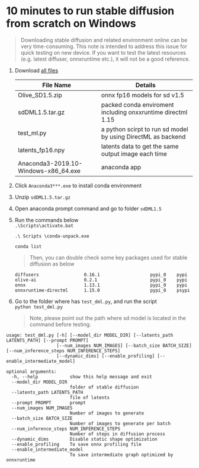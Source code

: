 # 10 minutes to run stable diffusion from scratch on Windows

> Downloading stable diffusion and related environment online can be very time-consuming. This note is intended to address this issue for quick testing on new device. If you want to test the latest resources (e.g. latest diffuser, onnxruntime etc.), it will not be a good reference.

1.	Download [all files](https://intel-my.sharepoint.com/:f:/r/personal/yaru_du_intel_com/Documents/Documents/report/2023Q2/AIGC-SD?csf=1&web=1&e=iWrkZS)

    | File Name    | Details | 
    |---------|-----|
    | Olive_SD1.5.zip   | onnx fp16 models for sd v1.5  | 
    | sdDML1.5.tar.gz     | packed conda enviroment including onxxruntime directml 1.15  | 
    | test_ml.py | a python scirpt to run sd model by using DirectML as backend  | 
    | latents_fp16.npy | latents data to get the same output image each time|
    | Anaconda3-2019.10-Windows-x86_64.exe | anaconda app  | 

2.	Click `Anaconda3***.exe` to install conda environment
3.	Unzip `sdDML1.5.tar.gz`
4.	Open anaconda prompt command and go to folder `sdDML1.5`
5.	Run the commands below  
    `.\Scripts\activate.bat`  <!-- activate the enviroment -->   

    `.\ Scripts \conda-unpack.exe` <!-- unpack the environment, only need to run at the very first time -->   
    >  

  	`conda list`  <!-- check the environment -->
    > Then, you can double check some key packages used for stable diffusion as below
    ```
    diffusers                 0.16.1                   pypi_0    pypi
    olive-ai                  0.2.1                    pypi_0    pypi
    onnx                      1.13.1                   pypi_0    pypi
    onnxruntime-directml      1.15.0                   pypi_0    psypi
    ```
    
6.	Go to the folder where has `test_dml.py`, and run the script  
`python test_dml.py`
    > Note, please point out the path where sd model is located in the command before testing.
```
usage: test_dml.py [-h] [--model_dir MODEL_DIR] [--latents_path LATENTS_PATH] [--prompt PROMPT]
                   [--num_images NUM_IMAGES] [--batch_size BATCH_SIZE] [--num_inference_steps NUM_INFERENCE_STEPS]
                   [--dynamic_dims] [--enable_profiling] [--enable_intermediate_model]

optional arguments:
  -h, --help            show this help message and exit
  --model_dir MODEL_DIR
                        folder of stable diffusion
  --latents_path LATENTS_PATH
                        file of latents
  --prompt PROMPT       prompt
  --num_images NUM_IMAGES
                        Number of images to generate
  --batch_size BATCH_SIZE
                        Number of images to generate per batch
  --num_inference_steps NUM_INFERENCE_STEPS
                        Number of steps in diffusion process
  --dynamic_dims        Disable static shape optimization
  --enable_profiling    To save onnx profiling file
  --enable_intermediate_model
                        To save intermediate graph optimized by onnxruntime
```



